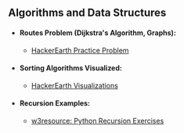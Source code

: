 ## Algorithms and Data Structures

- #### Routes Problem (Dijkstra's Algorithm, Graphs):
    - [HackerEarth Practice Problem](https://www.hackerearth.com/practice/algorithms/graphs/shortest-path-algorithms/practice-problems/algorithm/routes-48c6192a/)
- #### Sorting Algorithms Visualized:
    - [HackerEarth Visualizations](https://www.hackerearth.com/practice/algorithms/sorting/bubble-sort/practice-problems/)
- #### Recursion Examples:
    - [w3resource: Python Recursion Exercises](https://www.w3resource.com/python-exercises/data-structures-and-algorithms/python-recursion.php)
